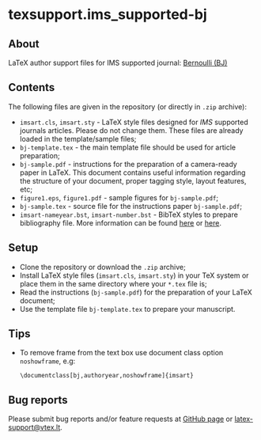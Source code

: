# texsupport.ims_supported-bj

## About

LaTeX author support files for IMS supported journal: 
[Bernoulli (BJ)](https://www.bernoullisociety.org/index.php/publications/bernoulli-journal/bernoulli-journal)

## Contents

The following files are given in the repository (or directly in `.zip` archive):

-   `imsart.cls`, `imsart.sty` - LaTeX style files designed for *IMS* supported journals articles. 
    Please do not change them. These files are already loaded in the template/sample files; 
-   `bj-template.tex` - the main template file should be used for article preparation;
-   `bj-sample.pdf` - instructions for the preparation of a
    camera-ready paper in LaTeX. This document contains useful information regarding the structure 
    of your document, proper tagging style, layout features, etc;
-   `figure1.eps`, `figure1.pdf` - sample figures for `bj-sample.pdf`;
-   `bj-sample.tex` - source file for the instructions paper `bj-sample.pdf`;
-   `imsart-nameyear.bst`, `imsart-number.bst` - BibTeX styles to prepare bibliography file.
    More information can be found [here](http://www.bibtex.org/Using/) 
    or [here](https://www.latex-tutorial.com/tutorials/bibtex/).

## Setup

-   Clone the repository or download the `.zip` archive;
-   Install LaTeX style files (`imsart.cls`, `imsart.sty`) in your TeX system or 
    place them in the same directory where your `*.tex` file is;
-   Read the instructions (`bj-sample.pdf`) for the preparation of your LaTeX document;
-   Use the template file `bj-template.tex` to prepare your manuscript.

## Tips

-   To remove frame from the text box use document class option `noshowframe`, e.g:

        \documentclass[bj,authoryear,noshowframe]{imsart}

## Bug reports

Please submit bug reports and/or feature requests
at [GitHub page](https://github.com/vtex-soft/texsupport.ims_supported-bj/issues) or 
[latex-support@vtex.lt](mailto:latex-support@vtex.lt).

